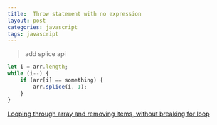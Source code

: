 ```yaml
---
title:  Throw statement with no expression
layout: post
categories: javascript
tags: javascript
---
```


> add splice api
<!--more-->
``` javascript
let i = arr.length;
while (i--) {
    if (arr[i] == something) {
        arr.splice(i, 1);
    }
}
```

[Looping through array and removing items, without breaking for loop](https://stackoverflow.com/questions/9882284/looping-through-array-and-removing-items-without-breaking-for-loop)
